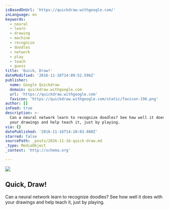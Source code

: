 ```yaml
---
isBasedOnUrl: 'https://quickdraw.withgoogle.com/'
inLanguage: en
keywords:
  - neural
  - learn
  - drawing
  - machine
  - recognize
  - doodles
  - network
  - play
  - teach
  - guess
title: 'Quick, Draw!'
dateModified: '2016-11-16T14:09:52.596Z'
publisher:
  name: Google Quickdraw
  domain: quickdraw.withgoogle.com
  url: 'https://quickdraw.withgoogle.com'
  favicon: 'https://quickdraw.withgoogle.com/static/favicon-196.png'
author: []
inFeed: true
description: >-
  Can a neural network learn to recognize doodles? See how well it does with
  your drawings and help teach it, just by playing.
via: {}
datePublished: '2016-11-16T14:10:03.080Z'
starred: false
sourcePath: _posts/2016-11-16-quick-draw.md
_type: MediaObject
_context: 'http://schema.org'

---
```

<article style=""><img src="https://imgflo.herokuapp.com/graph/2b2431f8e7ba7b0/35bd86bddc1eb7fb62f1892b03d7ba11/noop.png?input=https%3A%2F%2Fquickdraw.withgoogle.com%2Fstatic%2Fshareimg.png" /><h1>Quick, Draw!</h1><p>Can a neural network learn to recognize doodles? See how well it does with your drawings and help teach it, just by playing.</p></article>